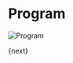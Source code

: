# Program

<img class="screenshot" alt="Program" src="{{url_prefix}}/assets/img/schools/setup/program.png">

{next}